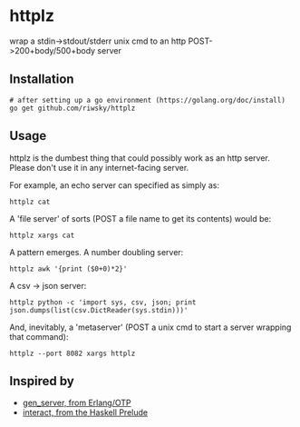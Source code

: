 # httplz
wrap a stdin->stdout/stderr unix cmd to an http POST->200+body/500+body server

## Installation

```
# after setting up a go environment (https://golang.org/doc/install)
go get github.com/riwsky/httplz
```

## Usage

httplz is the dumbest thing that could possibly work as an http server. Please don't use it in any internet-facing server.

For example, an echo server can specified as simply as:
```
httplz cat
```

A 'file server' of sorts (POST a file name to get its contents) would be:
```
httplz xargs cat
```

A pattern emerges. A number doubling server:
```
httplz awk '{print ($0+0)*2}'
```

A csv -> json server:
```
httplz python -c 'import sys, csv, json; print json.dumps(list(csv.DictReader(sys.stdin)))'
```

And, inevitably, a 'metaserver' (POST a unix cmd to start a server wrapping that command):
```
httplz --port 8082 xargs httplz
```

## Inspired by
 - [gen_server, from Erlang/OTP](http://www.erlang.org/doc/man/gen_server.html)
 - [interact, from the Haskell Prelude](http://hackage.haskell.org/package/base-4.8.1.0/docs/Prelude.html#v:interact)
